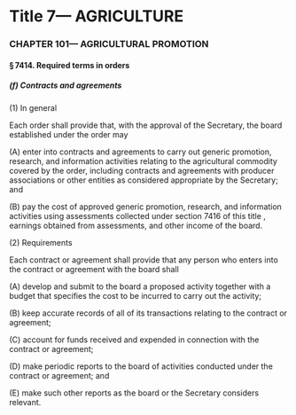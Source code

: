 
# Title 7— AGRICULTURE
### CHAPTER 101— AGRICULTURAL PROMOTION
#### § 7414. Required terms in orders
##### (f) Contracts and agreements

(1) In general

Each order shall provide that, with the approval of the Secretary, the board established under the order may

(A) enter into contracts and agreements to carry out generic promotion, research, and information activities relating to the agricultural commodity covered by the order, including contracts and agreements with producer associations or other entities as considered appropriate by the Secretary; and

(B) pay the cost of approved generic promotion, research, and information activities using assessments collected under section 7416 of this title , earnings obtained from assessments, and other income of the board.

(2) Requirements

Each contract or agreement shall provide that any person who enters into the contract or agreement with the board shall

(A) develop and submit to the board a proposed activity together with a budget that specifies the cost to be incurred to carry out the activity;

(B) keep accurate records of all of its transactions relating to the contract or agreement;

(C) account for funds received and expended in connection with the contract or agreement;

(D) make periodic reports to the board of activities conducted under the contract or agreement; and

(E) make such other reports as the board or the Secretary considers relevant.
